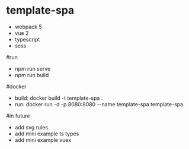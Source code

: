 # template-spa

- webpack 5
- vue 2
- typescript
- scss

#run
- npm run serve
- npm run build

#docker

- build: docker build -t template-spa .
- run: docker run -d -p 8080:8080 --name template-spa template-spa

#in future

- add svg rules
- add mini example ts types 
- add mini example vuex
